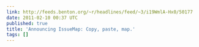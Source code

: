 ```yaml
---
link: http://feeds.benton.org/~r/headlines/feed/~3/i19WmlA-Hx0/50177
date: 2011-02-10 00:37 UTC
published: true
title: 'Announcing IssueMap: Copy, paste, map.'
tags: []
---
```



